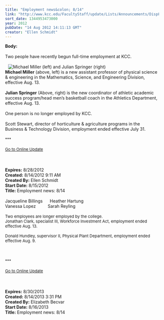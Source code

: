 ```yaml
---
title: "Employment news&colon; 8/14"
link: "http://www.kcc.edu/FacultyStaff/update/Lists/Announcements/DispForm.aspx?ID=778"
sort_date: 1344953473000
year: 2012
pubDate: "14 Aug 2012 14:11:13 GMT"
creator: "Ellen Schmidt"
---
```


<div><b>Body:</b> <div class="ExternalClass8EBC3625018546C49E28F7AE54E49A6C">
<div> </div>
<div>Two people have recently begun full-time employment at KCC.</div>
<div> </div>
<div style="padding-bottom:0px;padding-left:10px;padding-right:20px;padding-top:0px"><img alt="Michael Miller (left) and Julian Springer (right)" src="/FacultyStaff/update/PublishingImages/michael-miller-and-julian-springer.jpg" />    </div>
<p style="float:left" align="left"><strong></p>
<div>Michael Miller</strong> (above, left) is a new assistant professor of physical science &amp; engineering in the Mathematics, Science, and Engineering Division, effective Aug. 13.</div>
<div><strong></strong> </div>
<div><strong>Julian Springer</strong> (Above, right) is the new coordinator of athletic academic success program/head men’s basketball coach in the Athletics Department, effective Aug. 13.</div>
<div> </div>
<div>
<div>One person is no longer employed by KCC.</div>
<div> </div>
<div>Scott Stewart, director of horticulture &amp; agriculture programs in the Business &amp; Technology Division, employment ended effective July 31.</div>
<div> </div>
<div>
<div>
<div><font size="2">***</font></div>
<div><font size="2"></font> </div>
<div><a href="/FacultyStaff/update/Pages/dailyupdate.aspx"><font size="2">Go to Online Update</font></a></div>
<div><font size="2"></font> </div>
<div><font size="2"></font> </div><br /></div></div></div>
<div></div></div></div>
<div><b>Expires:</b> 8/28/2012</div>
<div><b>Created:</b> 8/14/2012 9:11 AM</div>
<div><b>Created By:</b> Ellen Schmidt</div>
<div><b>Start Date:</b> 8/15/2012</div>
<div><b>Title:</b> Employment news: 8/14</div>
   </div>
<div>Jacqueline Billings      Heather Hartung        Vanessa Lopez          Sarah Reyling                 </div>
<div><br /><font size="2">Two employees are longer employed by the college.<br /></font></div>
<div><font size="2">Jonathan Clark, specialist III, Workforce Investment Act, employment ended effective Aug. 13.</font></div><font size="2">
<div><br />Donald Hundley, supervisor II, Physical Plant Department, employment ended effective Aug. 9.</div>
<div> </div>
<div></font> </div>
<div><font size="2"></font> </div>
<div><font size="2">***</font></div>
<div><font size="2"></font> </div>
<div><font size="2"><a href="/FacultyStaff/update/Pages/dailyupdate.aspx">Go to Online Update</a> </font></div>
<div><font size="2"></font> </div>
<div> </div>
<div> </div></div></div>
<div><b>Expires:</b> 8/30/2013</div>
<div><b>Created:</b> 8/14/2013 3:31 PM</div>
<div><b>Created By:</b> Elizabeth Becvar</div>
<div><b>Start Date:</b> 8/16/2013</div>
<div><b>Title:</b> Employment news: 8/14</div>
